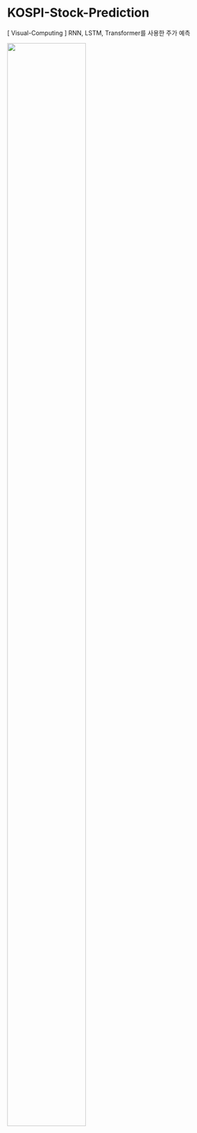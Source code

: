 # KOSPI-Stock-Prediction
[ Visual-Computing ] RNN, LSTM, Transformer를 사용한 주가 예측

<img src='https://github.com/maj34/KOSPI-Stock-Prediction/assets/75362328/cfa0119c-73a0-430b-88b8-335ea038f50d' width='60%' height='80%'>

